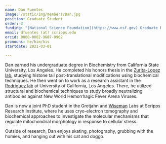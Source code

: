 ```yaml
---
name: Dan Fuentes
image: /static/img/members/Dan.jpg
position: Graduate Student
order: 3
funding: "[National Science Foundation](https://www.nsf.gov) Graduate Research Fellow"
email: dfuentes (at) scripps.edu
orcid: 0000-0002-9687-0902
pronouns: he/him/his
startdate: 2021-03-01

---
```


Dan earned his undergraduate degree in Biochemistry from California State University, Los Angeles. He completed his honors thesis in the [Zurita-Lopez lab](https://www.calstatela.edu/faculty/zuritalopezlab), studying histone tail post-translational modifications using biochemical techniques. He then went on to work as a research assistant in the [Rodriguez lab](http://rodriguez.chem.ucla.edu/) at University of California, Los Angeles. There, he utilized structural and biochemical techniques to study broadly neutralizing antibodies against New World Hemorrhagic Fever Arena Viruses.


Dan is now a joint PhD student in the Grotjahn and [Wiseman](https://wiseman.scripps.edu/) Labs at Scripps Research Institute, where he uses cryo-electron tomography and biochemical approaches to investigate the molecular mechanisms that regulate mitochondrial morphology in response to cellular stress.


Outside of research, Dan enjoys skating, photography, grubbing with the homies, and hanging out with his cat and doggo.
